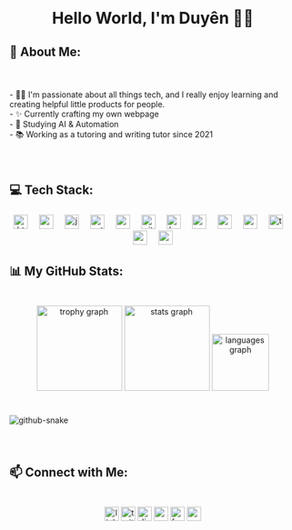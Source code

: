 <br clear="both">

<h1 align="center">Hello World, I'm Duyên 👋🏼</h1>

###

<h2 align="left">💫 About Me:</h2>

###

<br clear="both">

<p align="left">- 👧🏻 I'm passionate about all things tech, and I really enjoy learning and creating helpful little products for people.<br>- ✨ Currently crafting my own webpage<br>- 🌸 Studying AI & Automation<br>- 📚 Working as a tutoring and writing tutor since 2021</p>

###

<br clear="both">

<h2 align="left">💻 Tech Stack:</h2>

###

<div align="center">
  <img src="https://img.shields.io/badge/HTML5-E34F26?logo=html5&logoColor=white&style=for-the-badge" height="25" alt="html5 logo" />
  <img width="12" />
  <img src="https://img.shields.io/badge/CSS3-1572B6?logo=css3&logoColor=white&style=for-the-badge" height="25" alt="css3 logo" />
  <img width="12" />
  <img src="https://img.shields.io/badge/JavaScript-F7DF1E?logo=javascript&logoColor=black&style=for-the-badge" height="25" alt="javascript logo" />
  <img width="12" />
  <img src="https://img.shields.io/badge/Python-3776AB?logo=python&logoColor=white&style=for-the-badge" height="25" alt="python logo" />
  <img width="12" />
  <img src="https://img.shields.io/badge/PowerShell-5391FE?logo=powershell&logoColor=black&style=for-the-badge" height="25" alt="powershell logo" />
  <img width="12" />
  <img src="https://img.shields.io/badge/Git-F05032?logo=git&logoColor=white&style=for-the-badge" height="25" alt="git logo" />
  <img width="12" />
  <img src="https://img.shields.io/badge/Hugo-FF4088?logo=hugo&logoColor=black&style=for-the-badge" height="25" alt="hugo logo" />
  <img width="12" />
  <img src="https://img.shields.io/badge/Markdown-000000?logo=markdown&logoColor=white&style=for-the-badge" height="25" alt="markdown logo" />
  <img width="12" />
  <img src="https://img.shields.io/badge/React-61DAFB?logo=react&logoColor=black&style=for-the-badge" height="25" alt="react logo" />
  <img width="12" />
  <img src="https://img.shields.io/badge/Sass-CC6699?logo=sass&logoColor=black&style=for-the-badge" height="25" alt="sass logo" />
  <img width="12" />
  <img src="https://img.shields.io/badge/TypeScript-3178C6?logo=typescript&logoColor=white&style=for-the-badge" height="25" alt="typescript logo" />
  <img width="12" />
  <img src="https://img.shields.io/badge/Visual Studio Code-007ACC?logo=visualstudiocode&logoColor=white&style=for-the-badge" height="25" alt="vscode logo" />
  <img width="12" />
  <img src="https://img.shields.io/badge/WordPress-21759B?logo=wordpress&logoColor=white&style=for-the-badge" height="25" alt="wordpress logo" />
</div>

###

<h2 align="left">📊 My GitHub Stats:</h2>

###

<br clear="both">

<div align="center">
  <img src="https://github-profile-trophy.vercel.app?username=cmduyen&theme=darkhub&no-bg=false&no-frame=true" height="150" alt="trophy graph"  />
  <img src="https://github-readme-stats.vercel.app/api?username=cmduyen&hide_title=true&hide_rank=true&show_icons=true&include_all_commits=true&count_private=true&disable_animations=true&theme=dark&locale=en&hide_border=true" height="150" alt="stats graph"  />
  <img src="https://github-readme-stats.vercel.app/api/top-langs?username=cmduyen&locale=en&hide_title=false&layout=compact&card_width=320&langs_count=5&theme=dark&hide_border=true" height="100" alt="languages graph"  />
</div>

###

<br clear="both">

<picture>
  <source media="(prefers-color-scheme: dark)" srcset="https://github.com/cmduyen/justduyen/blob/output/github-snake-dark.svg" />
  <source media="(prefers-color-scheme: light)" srcset="https://github.com/cmduyen/justduyen/blob/output/ocean.gif" />
  <img alt="github-snake" src="https://github.com/cmduyen/justduyen/blob/output/github-snake.svg" />
</picture>


###

<br clear="both">

<h2 align="left">📫 Connect with Me:</h2>

###

<br clear="both">

<div align="center">
  <img src="https://img.shields.io/static/v1?message=LinkedIn&logo=linkedin&label=&color=0077B5&logoColor=white&labelColor=&style=for-the-badge" height="25" alt="linkedin logo" />
  <img src="https://img.shields.io/static/v1?message=Twitch&logo=twitch&label=&color=9146FF&logoColor=white&labelColor=&style=for-the-badge" height="25" alt="twitter logo" />
  <img src="https://img.shields.io/static/v1?message=Discord&logo=discord&label=&color=7289DA&logoColor=white&labelColor=&style=for-the-badge" height="25" alt="discord logo" />
  <img src="https://img.shields.io/static/v1?message=Youtube&logo=youtube&label=&color=FF0000&logoColor=white&labelColor=&style=for-the-badge" height="25" alt="youtube logo" />
  <img src="https://img.shields.io/static/v1?message=Facebook&logo=facebook&label=&color=1877F2&logoColor=white&labelColor=&style=for-the-badge" height="25" alt="facebook logo" />
  <img src="https://img.shields.io/static/v1?message=Gmail&logo=gmail&label=&color=D14836&logoColor=white&labelColor=&style=for-the-badge" height="25" alt="gmail logo" />
</div>

###
